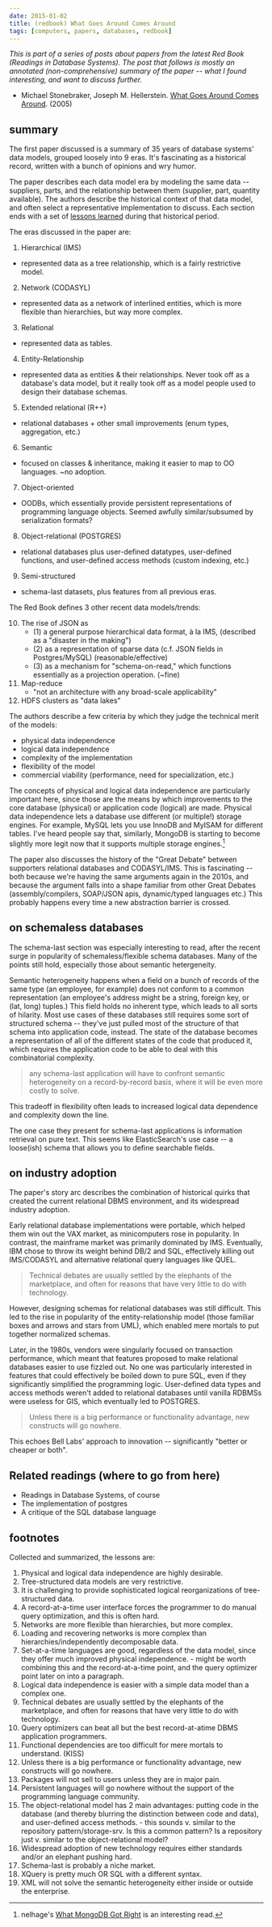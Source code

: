 ```yaml
---
date: 2015-01-02
title: (redbook) What Goes Around Comes Around
tags: [computers, papers, databases, redbook]
---
```


*This is part of a series of posts about papers from the latest Red Book (Readings in Database Systems). The post that follows is mostly an annotated (non-comprehensive) summary of the paper -- what I found interesting, and want to discuss further.*

- Michael Stonebraker,  Joseph M. Hellerstein. [What Goes Around Comes Around][wgaca]. (2005)

## summary

The first paper discussed is a summary of 35 years of database systems' data models, grouped loosely into 9 eras. It's fascinating as a historical record, written with a bunch of opinions and wry humor.

The paper describes each data model era by modeling the same data -- suppliers, parts, and the relationship between them (supplier, part, quantity available). The authors describe the historical context of that data model, and often select a representative implementation to discuss. Each section ends with a set of [lessons learned](#footnotes) during that historical period.

The eras discussed in the paper are:

1. Hierarchical (IMS)
  - represented data as a tree relationship, which is a fairly restrictive model.
2. Network (CODASYL)
  - represented data as a network of interlined entities, which is more flexible than hierarchies, but way more complex.
3. Relational
  - represented data as tables.
4. Entity-Relationship
  - represented data as entities & their relationships. Never took off as a database's data model, but it really took off as a model people used to design their database schemas.
5. Extended relational (R++)
  - relational databases + other small improvements (enum types, aggregation, etc.)
6. Semantic
  - focused on classes & inheritance, making it easier to map to OO languages. ~no adoption.
7. Object-oriented
  - OODBs, which essentially provide persistent representations of programming language objects. Seemed awfully similar/subsumed by serialization formats?
8. Object-relational (POSTGRES)
  -  relational databases plus user-defined datatypes, user-defined functions, and user-defined access methods (custom indexing, etc.)
9. Semi-structured
  - schema-last datasets, plus features from all previous eras.

The Red Book defines 3 other recent data models/trends:

<ol start="10">
  <li>The rise of JSON as
    <ul>
      <li>(1) a general purpose hierarchical data format, à la IMS, (described as a "disaster in the making")</li>
      <li>(2) as a representation of sparse data (c.f. JSON fields in Postgres/MySQL) (reasonable/effective)</li>
      <li>(3) as a mechanism for "schema-on-read," which functions essentially as a projection operation. (~fine)</li>
    </ul>
  </li>
  <li>Map-reduce
    <ul>
      <li>"not an architecture with any broad-scale applicability"</li>
    </ul>
  </li>
  <li>HDFS clusters as "data lakes"</li>
</ol>

The authors describe a few criteria by which they judge the technical merit of the models:

- physical data independence
- logical data independence
- complexity of the implementation
- flexibility of the model
- commercial viability (performance, need for specialization, etc.)

The concepts of physical and logical data independence are particularly important here, since those are the means by which improvements to the core database (physical) or application code (logical) are made. Physical data independence lets a database use different (or multiple!) storage engines. For example, MySQL lets you use InnoDB and MyISAM for different tables. I've heard people say that, similarly, MongoDB is starting to become slightly more legit now that it supports multiple storage engines.[^nelhage]

The paper also discusses the history of the "Great Debate" between supporters relational databases and CODASYL/IMS. This is fascinating -- both because we're having the same arguments again in the 2010s, and because the argument falls into a shape familiar from other Great Debates (assembly/compilers, SOAP/JSON apis, dynamic/typed languages etc.) This probably happens every time a new abstraction barrier is crossed.

## on schemaless databases

The schema-last section was especially interesting to read, after the recent surge in popularity of schemaless/flexible schema databases. Many of the points still hold, especially those about semantic hetergeneity.

Semantic heterogeneity happens when a field on a bunch of records of the same type (an employee, for example) does not conform to a common representation (an employee's address might be a string, foreign key, or (lat, long) tuples.) This field holds no inherent type, which leads to all sorts of hilarity. Most use cases of these databases still requires some sort of structured schema -- they've just pulled most of the structure of that schema into application code, instead. The state of the database becomes a representation of all of the different states of the code that produced it, which requires the application code to be able to deal with this combinatorial complexity.

> any schema-last application will have to confront semantic heterogeneity on a record-by-record basis, where it will be even more costly to solve.

This tradeoff in flexibility often leads to increased logical data dependence and complexity down the line.

The one case they present for schema-last applications is information retrieval on pure text. This seems like ElasticSearch's use case -- a loose(ish) schema that allows you to define searchable fields.

## on industry adoption

The paper's story arc describes the combination of historical quirks that created the current relational DBMS environment, and its widespread industry adoption.

Early relational database implementations were portable, which helped them win out the VAX market, as minicomputers rose in popularity. In contrast, the mainframe market was primarily dominated by IMS. Eventually, IBM chose to throw its weight behind DB/2 and SQL, effectively killing out IMS/CODASYL and alternative relational query languages like QUEL.

> Technical debates are usually settled by the elephants of the marketplace, and often for reasons that have very little to do with technology.

However, designing schemas for relational databases was still difficult. This led to the rise in popularity of the entity-relationship model (those familiar boxes and arrows and stars from UML), which enabled mere mortals to put together normalized schemas.

Later, in the 1980s, vendors were singularly focused on transaction performance, which meant that features proposed to make relational databases easier to use fizzled out. No one was particularly interested in features that could effectively be boiled down to pure SQL, even if they significantly simplified the programming logic. User-defined data types and access methods weren't added to relational databases until vanilla RDBMSs were useless for GIS, which eventually led to POSTGRES.

> Unless there is a big performance or functionality advantage, new constructs will go nowhere.

This echoes Bell Labs' approach to innovation -- significantly "better or cheaper or both".

## Related readings (where to go from here)

- Readings in Database Systems, of course
- The implementation of postgres
- A critique of the SQL database language

## footnotes

Collected and summarized, the lessons are:

  1. Physical and logical data independence are highly desirable.
  2. Tree-structured data models are very restrictive.
  3. It is challenging to provide sophisticated logical reorganizations of tree-structured data.
  4. A record-at-a-time user interface forces the programmer to do manual query optimization, and this is often hard.
  5. Networks are more flexible than hierarchies, but more complex.
  6. Loading and recovering networks is more complex than hierarchies/independently decomposable data.
  7. Set-at-a-time languages are good, regardless of the data model, since they offer much improved physical independence.
    - might be worth combining this and the record-at-a-time point, and the query optimizer point later on into a paragraph.
  8. Logical data independence is easier with a simple data model than a complex one.
  9. Technical debates are usually settled by the elephants of the marketplace, and often for reasons that have very little to do with technology.
  10. Query optimizers can beat all but the best record-at-atime DBMS application programmers.
  11. Functional dependencies are too difficult for mere mortals to understand. (KISS)
  12. Unless there is a big performance or functionality advantage, new constructs will go nowhere.
  13. Packages will not sell to users unless they are in major pain.
  14. Persistent languages will go nowhere without the support of the programming language community.
  15. The object-relational model has 2 main advantages: putting code in the database (and thereby blurring the distinction between code and data), and user-defined access methods.
    - this sounds v. similar to the repository pattern/storage-srv. Is this a common pattern? Is a repository just v. similar to the object-relational model?
  16. Widespread adoption of new technology requires either standards and/or an elephant pushing hard.
  17. Schema-last is probably a niche market.
  18. XQuery is pretty much OR SQL with a different syntax.
  19. XML will not solve the semantic heterogeneity either inside or outside the enterprise.

[^nelhage]: nelhage's [What MongoDB Got Right](https://blog.nelhage.com/2015/11/what-mongodb-got-right/) is an interesting read.

[wgaca]: https://mitpress.mit.edu/sites/default/files/titles/content/9780262693141_sch_0001.pdf
